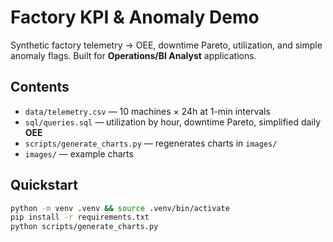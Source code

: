 # Factory KPI & Anomaly Demo
Synthetic factory telemetry → OEE, downtime Pareto, utilization, and simple anomaly flags. Built for **Operations/BI Analyst** applications.

## Contents
- `data/telemetry.csv` — 10 machines × 24h at 1-min intervals
- `sql/queries.sql` — utilization by hour, downtime Pareto, simplified daily **OEE**
- `scripts/generate_charts.py` — regenerates charts in `images/`
- `images/` — example charts

## Quickstart
```bash
python -m venv .venv && source .venv/bin/activate
pip install -r requirements.txt
python scripts/generate_charts.py
```
